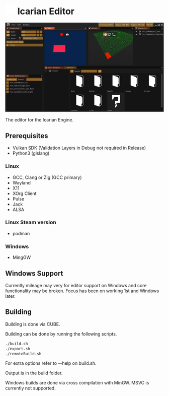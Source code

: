 # <img src="resources/Icarian_Logo_White.svg" width="32"/> Icarian Editor

![image](resources/Screenshot.png)

The editor for the Icarian Engine.

## Prerequisites
* Vulkan SDK (Validation Layers in Debug not required in Release)
* Python3 (glslang)
### Linux
* GCC, Clang or Zig (GCC primary)
* Wayland
* X11
* XOrg Client
* Pulse
* Jack
* ALSA
### Linux Steam version
* podman
### Windows
* MingGW

## Windows Support

Currently mileage may very for editor support on Windows and core functionality may be broken. Focus has been on working 1st and Windows later.

## Building

Building is done via CUBE.

Building can be done by running the following scripts.
```
./build.sh
./export.sh
./remoteBuild.sh
```

For extra options refer to --help on build.sh.

Output is in the build folder.

Windows builds are done via cross compilation with MinGW.
MSVC is currently not supported.
